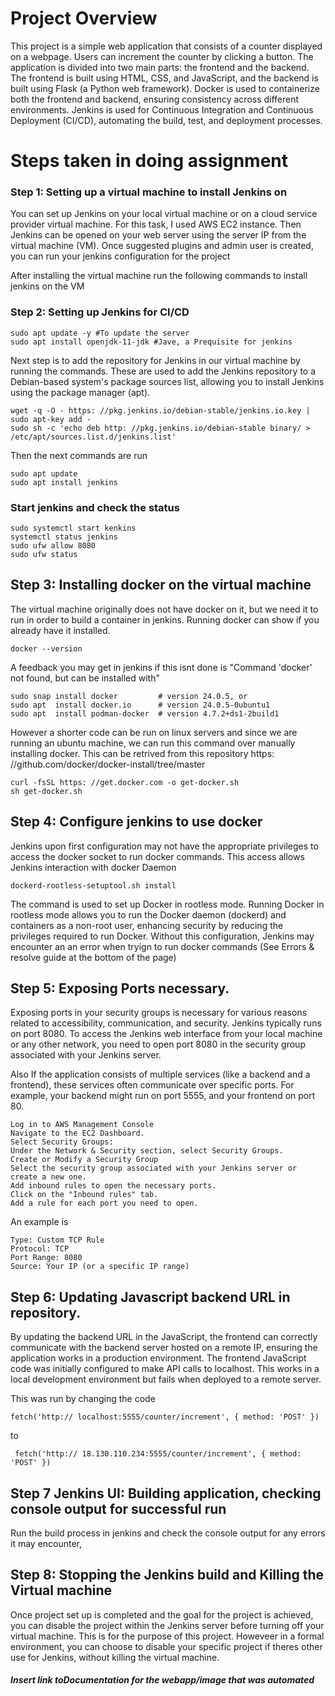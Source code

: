 
# Project Overview
This project is a simple web application that consists of a counter displayed on a webpage. Users can increment the counter by clicking a button. The application is divided into two main parts: the frontend and the backend. The frontend is built using HTML, CSS, and JavaScript, and the backend is built using Flask (a Python web framework). Docker is used to containerize both the frontend and backend, ensuring consistency across different environments. Jenkins is used for Continuous Integration and Continuous Deployment (CI/CD), automating the build, test, and deployment processes.

# Steps taken in doing assignment
### Step 1: Setting up a virtual machine to install Jenkins on

You can set up Jenkins on your local virtual machine or on a cloud service provider virtual machine. For this task, I used AWS EC2 instance. Then Jenkins can be opened on your web server using the server IP from the virtual machine (VM). Once suggested plugins and admin user is created, you can run your jenkins configuration for the project

After installing the virtual machine run the following commands to install jenkins on the VM


### Step 2: Setting up Jenkins for CI/CD
```
sudo apt update -y #To update the server
sudo apt install openjdk-11-jdk #Jave, a Prequisite for jenkins
```
Next step is to add the repository for Jenkins in our virtual machine by running the commands. These are used to add the Jenkins repository to a Debian-based system's package sources list, allowing you to install Jenkins using the package manager (apt).

```
wget -q -O - https: //pkg.jenkins.io/debian-stable/jenkins.io.key | sudo apt-key add -
sudo sh -c 'echo deb http: //pkg.jenkins.io/debian-stable binary/ > /etc/apt/sources.list.d/jenkins.list'
```

Then the next commands are run

```
sudo apt update
sudo apt install jenkins
```

### Start jenkins and check the status

```
sudo systemctl start kenkins
systemctl status jenkins
sudo ufw allow 8080
sudo ufw status
```

## Step 3: Installing docker on the virtual machine 

The virtual machine originally does not have docker on it, but we need it to run in order to build a container in jenkins. Running docker can show if you already have it installed. 

```
docker --version
```
A feedback you may get in jenkins if this isnt done is "Command 'docker' not found, but can be installed with"
```
sudo snap install docker         # version 24.0.5, or
sudo apt  install docker.io      # version 24.0.5-0ubuntu1
sudo apt  install podman-docker  # version 4.7.2+ds1-2build1
```
However a shorter code can be run on linux servers and since we are running an ubuntu machine, we can run this command over manually installing docker. This can be retrived from this repository https: //github.com/docker/docker-install/tree/master
```
curl -fsSL https: //get.docker.com -o get-docker.sh
sh get-docker.sh
``` 

## Step 4: Configure jenkins to use docker
Jenkins upon first configuration may not have the appropriate privileges to access the docker socket to run docker commands. This access allows Jenkins interaction with docker Daemon
```
dockerd-rootless-setuptool.sh install
```

The command is used to set up Docker in rootless mode. Running Docker in rootless mode allows you to run the Docker daemon (dockerd) and containers as a non-root user, enhancing security by reducing the privileges required to run Docker.
Without this configuration, Jenkins may encounter an an error when tryign to run docker commands (See Errors & resolve guide at the bottom of the page)


## Step 5: Exposing Ports necessary.
Exposing ports in your security groups is necessary for various reasons related to accessibility, communication, and security.
Jenkins typically runs on port 8080. To access the Jenkins web interface from your local machine or any other network, you need to open port 8080 in the security group associated with your Jenkins server.

Also If the application consists of multiple services (like a backend and a frontend), these services often communicate over specific ports. For example, your backend might run on port 5555, and your frontend on port 80.

```
Log in to AWS Management Console
Navigate to the EC2 Dashboard.
Select Security Groups:
Under the Network & Security section, select Security Groups.
Create or Modify a Security Group
Select the security group associated with your Jenkins server or create a new one.
Add inbound rules to open the necessary ports.
Click on the "Inbound rules" tab.
Add a rule for each port you need to open.
```

An example is 
```
Type: Custom TCP Rule
Protocol: TCP
Port Range: 8080
Source: Your IP (or a specific IP range)
```


## Step 6: Updating Javascript backend URL in repository.

By updating the backend URL in the JavaScript, the frontend can correctly communicate with the backend server hosted on a remote IP, ensuring the application works in a production environment. The frontend JavaScript code was initially configured to make API calls to localhost. This works in a local development environment but fails when deployed to a remote server. 

This was run by changing the code 
```
fetch('http:// localhost:5555/counter/increment', { method: 'POST' })
```
to 
```
 fetch('http:// 18.130.110.234:5555/counter/increment', { method: 'POST' })
```

## Step 7 Jenkins UI: Building application, checking console output for successful run 
Run the build process in jenkins and check the console output for any errors it may encounter,

## Step 8: Stopping the Jenkins build and Killing the Virtual machine
Once project set up is completed and the goal for the project is achieved, you can disable the project within the Jenkins server before turning off your virtual machine. This is for the purpose of this project. Howeveer in a formal environment, you can choose to disable your specific project if theres other use for Jenkins, without killing the virtual machine. 

##### Insert link toDocumentation for the webapp/image that was automated
